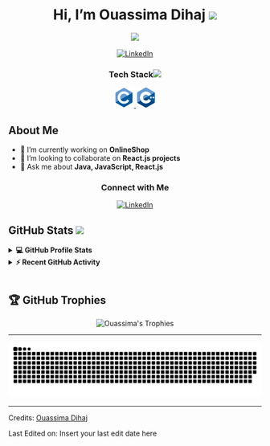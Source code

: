 <h1 align="center">Hi, I’m Ouassima Dihaj <img src="https://raw.githubusercontent.com/MartinHeinz/MartinHeinz/master/wave.gif" width="30px"></h1>

<p align="center">
  <a href="https://github.com/DenverCoder1/readme-typing-svg"><img src="https://readme-typing-svg.herokuapp.com?font=IBM+Plex+Sans&color=abcdef&size=20&lines=Welcome+to+my+GitHub+Profile!;I'm+a+Software+Engineering+Student;Crafting+Code+and+Solutions" /></a>
</p>

<p align="center">
  <a href="https://linkedin.com/in/ouassima-dihaj-aa0a75241" target="_blank">
    <img src="https://raw.githubusercontent.com/rahuldkjain/github-profile-readme-generator/master/src/images/icons/Social/linked-in-alt.svg" alt="LinkedIn" height="30" width="40" />
  </a>
</p>

<h3 align="center">Tech Stack<img src="https://media2.giphy.com/media/QssGEmpkyEOhBCb7e1/giphy.gif?cid=ecf05e47a0n3gi1bfqntqmob8g9aid1oyj2wr3ds3mg700bl&rid=giphy.gif" width="32px"></h3>

<p align="center">
  <a href="https://www.cprogramming.com/" target="_blank">
    <img src="https://raw.githubusercontent.com/devicons/devicon/master/icons/c/c-original.svg" alt="C" width="40" height="40"/>
  </a>
  <a href="https://www.w3schools.com/cpp/" target="_blank">
    <img src="https://raw.githubusercontent.com/devicons/devicon/master/icons/cplusplus/cplusplus-original.svg" alt="C++" width="40" height="40"/>
  </a>
  <!-- Add more icons as needed -->
</p>

## About Me

- 🔭 I’m currently working on **OnlineShop**
- 👯 I’m looking to collaborate on **React.js projects**
- 💬 Ask me about **Java, JavaScript, React.js**

<h3 align="center">Connect with Me</h3>
<p align="center">
  <a href="https://linkedin.com/in/ouassima-dihaj-aa0a75241" target="_blank">
    <img src="https://raw.githubusercontent.com/rahuldkjain/github-profile-readme-generator/master/src/images/icons/Social/linked-in-alt.svg" alt="LinkedIn" height="30" width="40" />
  </a>
</p>

## GitHub Stats <img src="https://i.pinimg.com/originals/65/c4/f4/65c4f452571be1261e9c623f7da488ac.gif" width="35px">

<details> 
  <summary><b>💻 GitHub Profile Stats</b></summary>
  <br/>
  <p align="center">
    <a href="https://github.com/anuraghazra/github-readme-stats">
      <img alt="Ouassima's Github Stats" src="https://github-readme-stats.vercel.app/api?username=ouassima-dihaj&show_icons=true&count_private=true&theme=tokyonight" height="192px"/>
    </a>
    <br/>
    &nbsp;
    <img src="https://github-readme-stats.vercel.app/api/top-langs/?username=ouassima-dihaj&layout=compact&theme=tokyonight" alt="Ouassima's Top Languages" height="192px"/>
    <br/>
  </p>
</details>

<details>
  <summary><b>⚡ Recent GitHub Activity</b></summary>
  <br/>
  <p align="center">
    <a href="https://github.com/ouassima-dihaj"><img alt="Ouassima's Activity Graph" src="https://activity-graph.herokuapp.com/graph?username=ouassima-dihaj&custom_title=Ouassima's%20Contribution%20Graph&theme=react-dark" /></a>
    <br/>
  </p>
</details>

<br/>

## 🏆 GitHub Trophies
<p align="center">
  <img src="https://github-profile-trophy.vercel.app/?username=ouassima-dihaj&theme=tokyonight&no-frame=false&no-bg=false&margin-w=4" alt="Ouassima's Trophies" />
</p>

-----

<p align="center">
  <img  src="https://raw.githubusercontent.com/Elanza-48/Elanza-48/main/resources/img/github-contribution-grid-snake.svg" alt="example" />
</p>

-----

Credits: [Ouassima Dihaj](https://github.com/ouassima-dihaj)

Last Edited on: Insert your last edit date here
